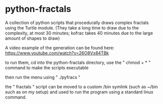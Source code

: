 # python-fractals
A collection of python scripts that procedurally draws complex fractals using the Turtle module. (They take a long time to draw due to the complexity, at most 30 minutes; kofrac takes 40 minutes due to the large amount of shapes to draw)

A video example of the generation can be found here: https://www.youtube.com/watch?v=26O8Vx84TBk

to run them, cd into the python-fractals directory,
use the " chmod + * " command to make the scripts executable

then run the menu using " ./pyfracs "

the " fractals " script can be moved to a custom /bin symlink (such as ~/bin such as on my setup) and used to run the program using a standard linux command.
